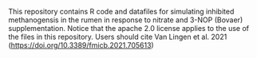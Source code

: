 This repository contains R code and datafiles for simulating inhibited methanogensis in the rumen in response to nitrate and 3-NOP (Bovaer) supplementation. 
Notice that the apache 2.0 license applies to the use of the files in this repository. 
Users should cite Van Lingen et al. 2021 (https://doi.org/10.3389/fmicb.2021.705613)
